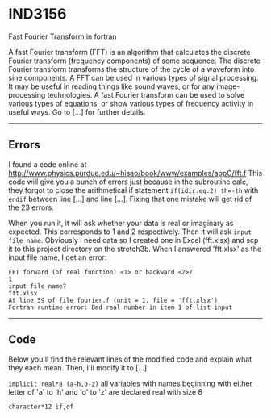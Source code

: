 # IND3156

Fast Fourier Transform in fortran

A fast Fourier transform (FFT) is an algorithm that calculates the discrete Fourier transform (frequency components) of some sequence. The discrete Fourier transform transforms the structure of the cycle of a waveform into sine components. A FFT can be used in various types of signal processing. It may be useful in reading things like sound waves, or for any image-processing technologies. A fast Fourier transform can be used to solve various types of equations, or show various types of frequency activity in useful ways. Go to [...] for further details.

-------------------------------------------------------------------------------------
Errors
-------------------------------------------------------------------------------------
I found a code online at http://www.physics.purdue.edu/~hisao/book/www/examples/appC/fft.f This code will give you a bunch of errors just because in the subroutine calc, they forgot to close the arithmetical if statement ```if(idir.eq.2) th=-th``` with ```endif``` between line [...] and line [...]. Fixing that one mistake will get rid of the 23 errors. 

When you run it, it will ask  whether your data is real or imaginary as expected. This corresponds to 1 and 2 respectively. Then it will ask ```input file name```. Obviously I need data so I created one in Excel (fft.xlsx) and scp it to this project directory on the stretch3b. When I answered 'fft.xlsx' as the input file name, I get an error:

```
FFT forward (of real function) <1> or backward <2>?
1
input file name?
fft.xlsx
At line 59 of file fourier.f (unit = 1, file = 'fft.xlsx')
Fortran runtime error: Bad real number in item 1 of list input 
```






----------------------------------------------------------------------------------------------------------------------------
Code
----------------------------------------------------------------------------------------------------------------------------

Below you'll find the relevant lines of the modified code and explain what they each mean. Then, I'll modify it to [...]


```implicit real*8 (a-h,o-z)```
  all variables with names beginning with either letter of 'a' to 'h' and 'o' to 'z' are declared real with size 8

```character*12 if,of```
  


